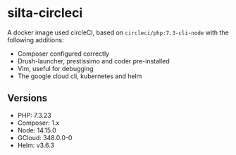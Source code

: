 # silta-circleci
A docker image used circleCI, based on `circleci/php:7.3-cli-node` with the following additions:

- Composer configured correctly
- Drush-launcher, prestissimo and coder pre-installed
- Vim, useful for debugging
- The google cloud cli, kubernetes and helm

## Versions
- PHP: 7.3.23
- Composer: 1.x
- Node: 14.15.0
- GCloud: 348.0.0-0
- Helm: v3.6.3
